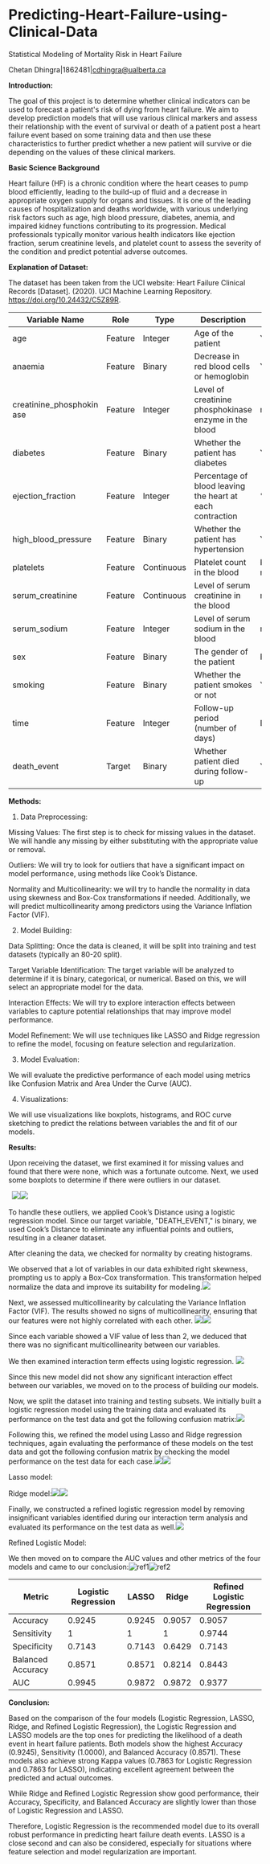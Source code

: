 # Predicting-Heart-Failure-using-Clinical-Data
Statistical Modeling of Mortality Risk in Heart Failure

Chetan Dhingra|1862481|<cdhingra@ualberta.ca>

**Introduction:**

The goal of this project is to determine whether clinical indicators can be used to forecast a patient's risk of dying from heart failure. We aim to develop prediction models that will use various clinical markers and assess their relationship with the event of survival or death of a patient post a heart failure event based on some training data and then use these characteristics to further predict whether a new patient will survive or die depending on the values of these clinical markers.

**Basic Science Background**

Heart failure (HF) is a chronic condition where the heart ceases to pump blood efficiently, leading to the build-up of fluid and a decrease in appropriate oxygen supply for organs and tissues. It is one of the leading causes of hospitalization and deaths worldwide, with various underlying risk factors such as age, high blood pressure, diabetes, anemia, and impaired kidney functions contributing to its progression. Medical professionals typically monitor various health indicators like ejection fraction, serum creatinine levels, and platelet count to assess the severity of the condition and predict potential adverse outcomes.

**Explanation of Dataset:**

The dataset has been taken from the UCI website: Heart Failure Clinical Records [Dataset]. (2020). UCI Machine Learning Repository. https://doi.org/10.24432/C5Z89R.



|**Variable Name**|**Role**|**Type**|**Description**|**Units**|
| - | - | - | - | - |
|age|Feature|Integer|Age of the patient|Years|
|anaemia|Feature|Binary|Decrease in red blood cells or hemoglobin|Yes/No(1,0)|
|creatinine\_phosphokin ase|Feature|Integer|Level of creatinine phosphokinase enzyme in the blood|mcg/L|
|diabetes|Feature|Binary|Whether the patient has diabetes|Yes/No(1,0)|
|ejection\_fraction|Feature|Integer|Percentage of blood leaving the heart at each contraction|%|
|high\_blood\_pressure|Feature|Binary|Whether the patient has hypertension|Yes/No(1,0)|
|platelets|Feature|Continuous|Platelet count in the blood|Kiloplatelets/ mL|
|serum\_creatinine|Feature|Continuous|Level of serum creatinine in the blood|mg/dL|
|serum\_sodium|Feature|Integer|Level of serum sodium in the blood|mEq/L|
|sex|Feature|Binary|The gender of the patient|Female/Male|
|smoking|Feature|Binary|Whether the patient smokes or not|Yes/No(1,0)|
|time|Feature|Integer|Follow-up period (number of days)|Days|
|death\_event|Target|Binary|Whether patient died during follow-up|Yes/No(1,0)|

**Methods:**

1. Data Preprocessing:

Missing Values: The first step is to check for missing values in the dataset. We will handle any missing by either substituting with the appropriate value or removal.

Outliers: We will try to look for outliers that have a significant impact on model performance, using methods like Cook’s Distance.

Normality and Multicollinearity: we will try to handle the normality in data using skewness and Box-Cox transformations if needed. Additionally, we will predict multicollinearity among predictors using the Variance Inflation Factor (VIF).

2. Model Building:

Data Splitting: Once the data is cleaned, it will be split into training and test datasets (typically an 80-20 split).

Target Variable Identification: The target variable will be analyzed to determine if it is binary, categorical, or numerical. Based on this, we will select an appropriate model for the data.

Interaction Effects: We will try to explore interaction effects between variables to capture potential relationships that may improve model performance.

Model Refinement: We will use techniques like LASSO and Ridge regression to refine the model, focusing on feature selection and regularization.

3. Model Evaluation:

We will evaluate the predictive performance of each model using metrics like Confusion Matrix and Area Under the Curve (AUC).

4. Visualizations:

We will use visualizations like boxplots, histograms, and ROC curve sketching to predict the relations between variables the and fit of our models.

**Results:**

Upon receiving the dataset, we first examined it for missing values and found that there were none, which was a fortunate outcome. Next, we used some boxplots to determine if there were outliers in our dataset.

` `![](Aspose.Words.409c28e7-4cbd-45f6-8b15-98fa314a233c.001.jpeg)![](Aspose.Words.409c28e7-4cbd-45f6-8b15-98fa314a233c.002.jpeg)

To handle these outliers, we applied Cook’s Distance using a logistic regression model. Since our target variable, "DEATH\_EVENT," is binary, we used Cook’s Distance to eliminate any influential points and outliers, resulting in a cleaner dataset.

After cleaning the data, we checked for normality by creating histograms.

We observed that a lot of variables in our data exhibited right skewness, prompting us to apply a Box-Cox transformation. This transformation helped normalize the data and improve its suitability for modeling.![](Aspose.Words.409c28e7-4cbd-45f6-8b15-98fa314a233c.003.jpeg)

Next, we assessed multicollinearity by calculating the Variance Inflation Factor (VIF). The results showed no signs of multicollinearity, ensuring that our features were not highly correlated with each other.
 ![](Aspose.Words.409c28e7-4cbd-45f6-8b15-98fa314a233c.004.png)![](Aspose.Words.409c28e7-4cbd-45f6-8b15-98fa314a233c.005.png)

Since each variable showed a VIF value of less than 2, we deduced that there was no significant multicollinearity between our variables.

We then examined interaction term effects using logistic regression. 
  ![](Aspose.Words.409c28e7-4cbd-45f6-8b15-98fa314a233c.006.png)

Since this new model did not show any significant interaction effect between our variables, we moved on to the process of building our models. 

Now, we split the dataset into training and testing subsets. We initially built a logistic regression model using the training data and evaluated its performance on the test data and got the following confusion matrix:![](Aspose.Words.409c28e7-4cbd-45f6-8b15-98fa314a233c.007.png)

Following this, we refined the model using Lasso and Ridge regression techniques, again evaluating the performance of these models on the test data and got the following confusion matrix by checking the model performance on the test data for each case.![](Aspose.Words.409c28e7-4cbd-45f6-8b15-98fa314a233c.008.png)![](Aspose.Words.409c28e7-4cbd-45f6-8b15-98fa314a233c.009.png)

Lasso model:

Ridge model:![](Aspose.Words.409c28e7-4cbd-45f6-8b15-98fa314a233c.010.png)![](Aspose.Words.409c28e7-4cbd-45f6-8b15-98fa314a233c.011.png)

Finally, we constructed a refined logistic regression model by removing insignificant variables identified during our interaction term analysis and evaluated its performance on the test data as well.![](Aspose.Words.409c28e7-4cbd-45f6-8b15-98fa314a233c.012.png)

Refined Logistic Model:

We then moved on to compare the AUC values and other metrics of the four models and came to our conclusion:![ref1]![ref2]



|**Metric**|**Logistic Regression**|**LASSO**|**Ridge**|**Refined Logistic Regression**|
| - | - | - | - | - |
|Accuracy|0\.9245|0\.9245|0\.9057|0\.9057|
|Sensitivity|1|1|1|0\.9744|
|Specificity|0\.7143|0\.7143|0\.6429|0\.7143|
|Balanced Accuracy|0\.8571|0\.8571|0\.8214|0\.8443|
|AUC|0\.9945|0\.9872|0\.9872|0\.9377|

**Conclusion:**

Based on the comparison of the four models (Logistic Regression, LASSO, Ridge, and Refined Logistic Regression), the Logistic Regression and LASSO models are the top ones for predicting the likelihood of a death event in heart failure patients. Both models show the highest Accuracy (0.9245), Sensitivity (1.0000), and Balanced Accuracy (0.8571). These models also achieve strong Kappa values (0.7863 for Logistic Regression and 0.7863 for LASSO), indicating excellent agreement between the predicted and actual outcomes.

While Ridge and Refined Logistic Regression show good performance, their Accuracy, Specificity, and Balanced Accuracy are slightly lower than those of Logistic Regression and LASSO.

Therefore, Logistic Regression is the recommended model due to its overall robust performance in predicting heart failure death events. LASSO is a close second and can also be considered, especially for situations where feature selection and model regularization are important.

[ref1]: Aspose.Words.409c28e7-4cbd-45f6-8b15-98fa314a233c.013.png
[ref2]: Aspose.Words.409c28e7-4cbd-45f6-8b15-98fa314a233c.014.png
